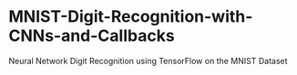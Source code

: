 # MNIST-Digit-Recognition-with-CNNs-and-Callbacks
Neural Network Digit Recognition using TensorFlow on the MNIST Dataset
